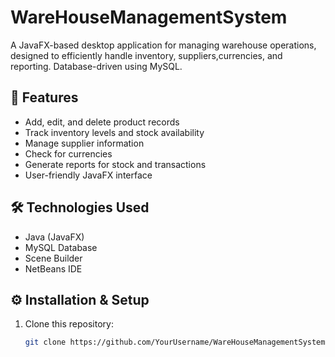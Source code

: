 # WareHouseManagementSystem

A JavaFX-based desktop application for managing warehouse operations, designed to efficiently handle inventory, suppliers,currencies, and reporting. Database-driven using MySQL.

## 🚀 Features
- Add, edit, and delete product records
- Track inventory levels and stock availability
- Manage supplier information
- Check for currencies
- Generate reports for stock and transactions
- User-friendly JavaFX interface

## 🛠️ Technologies Used
- Java (JavaFX)
- MySQL Database
- Scene Builder
- NetBeans IDE

## ⚙️ Installation & Setup
1. Clone this repository:
   ```bash
   git clone https://github.com/YourUsername/WareHouseManagementSystem.git
